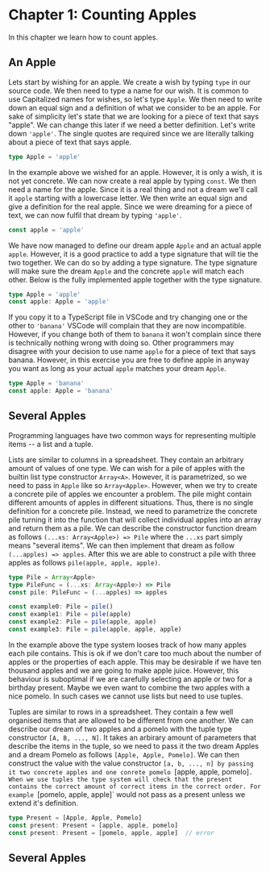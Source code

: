 # Chapter 1: Counting Apples

In this chapter we learn how to count apples.

## An Apple

Lets start by wishing for an apple. We create a wish by typing `type` in our source code. We then need to type a name for our wish. It is common to use Capitalized names for wishes, so let's type `Apple`. We then need to write down an equal sign and a definition of what we consider to be an apple. For sake of simplicity let's state that we are looking for a piece of text that says "apple". We can change this later if we need a better definition. Let's write down `'apple'`. The single quotes are required since we are literally talking about a piece of text that says apple.

```typescript
type Apple = 'apple'
```

In the example above we wished for an apple. However, it is only a wish, it is not yet concrete. We can now create a real apple by typing `const`. We then need a name for the apple. Since it is a real thing and not a dream we'll call it `apple` starting with a lowercase letter. We then write an equal sign and give a definition for the real apple. Since we were dreaming for a piece of text, we can now fulfil that dream by typing `'apple'`.

```typescript
const apple = 'apple'
```

We have now managed to define our dream apple `Apple` and an actual apple `apple`. However, it is a good practice to add a type signature that will tie the two together. We can do so by adding a type signature. The type signature will make sure the dream `Apple` and the concrete `apple` will match each other. Below is the fully implemented apple together with the type signature.

```typescript
type Apple = 'apple'
const apple: Apple = 'apple'
```

If you copy it to a TypeScript file in VSCode and try changing one or the other to `'banana'` VSCode will complain that they are now incompatible. However, if you change both of them to `banana` it won't complain since there is technically nothing wrong with doing so. Other programmers may disagree with your decision to use name `apple` for a piece of text that says banana. However, in this exercise you are free to define apple in anyway you want as long as your actual `apple` matches your dream `Apple`.

```typescript
type Apple = 'banana'
const apple: Apple = 'banana'
```

## Several Apples

Programming languages have two common ways for representing multiple items -- a list and a tuple.

Lists are similar to columns in a spreadsheet. They contain an arbitrary amount of values of one type. We can wish for a pile of apples with the builtin list type constructor `Array<A>`. However, it is parametrized, so we need to pass in `Apple` like so `Array<Apple>`. However, when we try to create a concrete pile of apples we encounter a problem. The pile might contain different amounts of apples in different situations. Thus, there is no single definition for a concrete pile. Instead, we need to parametrize the concrete pile turning it into the function that will collect individual apples into an array and return them as a pile. We can describe the constructor function dream as follows `(...xs: Array<Apple>) => Pile` where the `...xs` part simply means "several items". We can then implement that dream as follow `(...apples) => apples`. After this we are able to construct a pile with three apples as follows `pile(apple, apple, apple)`.

```typescript
type Pile = Array<Apple>
type PileFunc = (...xs: Array<Apple>) => Pile
const pile: PileFunc = (...apples) => apples

const example0: Pile = pile()
const example1: Pile = pile(apple)
const example2: Pile = pile(apple, apple)
const example3: Pile = pile(apple, apple, apple)
```

In the example above the type system looses track of how many apples each pile contains. This is ok if we don't care too much about the number of apples or the properties of each apple. This may be desirable if we have ten thousand apples and we are going to make apple juice. However, this behaviour is suboptimal if we are carefully selecting an apple or two for a birthday present. Maybe we even want to combine the two apples with a nice pomelo. In such cases we cannot use lists but need to use tuples.

Tuples are similar to rows in a spreadsheet. They contain a few well organised items that are allowed to be different from one another. We can describe our dream of two apples and a pomelo with the tuple type constructor `[A, B, ..., N]`. It takes an arbirary amount of parameters that describe the items in the tuple, so we need to pass it the two dream Apples and a dream Pomelo as follows `[Apple, Apple, Pomelo]`. We can then construct the value with the value constructor `[a, b, ..., n] by passing it two concrete apples and one conrete pomelo `[apple, apple, pomelo]`. When we use tuples the type system will check that the present contains the correct amount of correct items in the correct order. For example `[pomelo, apple, apple]` would not pass as a present unless we extend it's definition.

```typescript
type Present = [Apple, Apple, Pomelo]
const present: Present = [apple, apple, pomelo]
const present: Present = [pomelo, apple, apple]  // error
```

## Several Apples



